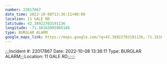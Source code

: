 ```yaml
---
number: 22017867
date_time: 2022-10-08T13:36:11+00:00
location: 11 GALE RD
latitude: 42.38922703191136
longitude: -71.16163895985189
type: BURGLAR ALARM
google_maps_link: https://maps.google.com/?q=42.38922703191136,-71.16163895985189
---
```


;;;Incident #: 22017867  Date: 2022-10-08 13:36:11   Type: BURGLAR ALARM;;;Location: 11 GALE RD;;;;;;
